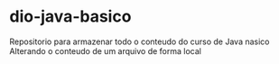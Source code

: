 # dio-java-basico
Repositorio para armazenar todo o conteudo do curso de Java nasico
Alterando o conteudo de um arquivo de forma local
